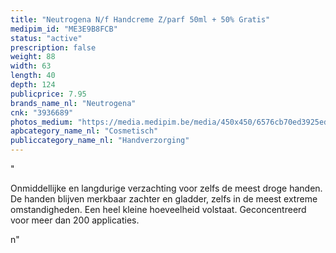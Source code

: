 ```yaml
---
title: "Neutrogena N/f Handcreme Z/parf 50ml + 50% Gratis"
medipim_id: "ME3E9B8FCB"
status: "active"
prescription: false
weight: 88
width: 63
length: 40
depth: 124
publicprice: 7.95
brands_name_nl: "Neutrogena"
cnk: "3936689"
photos_medium: "https://media.medipim.be/media/450x450/6576cb70ed3925ed498a6f4ad314612b.jpg"
apbcategory_name_nl: "Cosmetisch"
publiccategory_name_nl: "Handverzorging"
---
```

"<p><span>Onmiddellijke en langdurige verzachting voor zelfs de meest droge handen. De handen blijven merkbaar zachter en gladder, zelfs in de meest extreme omstandigheden. Een heel kleine hoeveelheid volstaat. Geconcentreerd voor meer dan 200 applicaties.</span></p>n"
